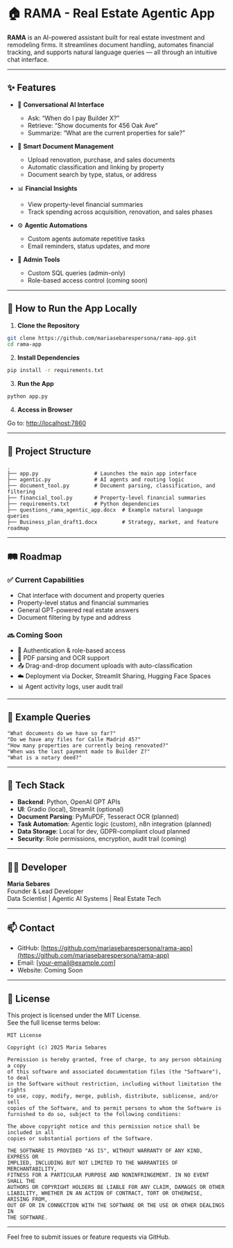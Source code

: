# 🏠 RAMA - Real Estate Agentic App

**RAMA** is an AI-powered assistant built for real estate investment and remodeling firms. It streamlines document handling, automates financial tracking, and supports natural language queries — all through an intuitive chat interface.

---

## ✨ Features

- 💬 **Conversational AI Interface**
  - Ask: “When do I pay Builder X?”
  - Retrieve: “Show documents for 456 Oak Ave”
  - Summarize: “What are the current properties for sale?”

- 📁 **Smart Document Management**
  - Upload renovation, purchase, and sales documents
  - Automatic classification and linking by property
  - Document search by type, status, or address

- 📊 **Financial Insights**
  - View property-level financial summaries
  - Track spending across acquisition, renovation, and sales phases

- ⚙️ **Agentic Automations**
  - Custom agents automate repetitive tasks
  - Email reminders, status updates, and more

- 🔐 **Admin Tools**
  - Custom SQL queries (admin-only)
  - Role-based access control (coming soon)

---

## 🚀 How to Run the App Locally

1. **Clone the Repository**

```bash
git clone https://github.com/mariasebarespersona/rama-app.git
cd rama-app
```

2. **Install Dependencies**

```bash
pip install -r requirements.txt
```

3. **Run the App**

```bash
python app.py
```

4. **Access in Browser**

Go to: [http://localhost:7860](http://localhost:7860)

---

## 🧱 Project Structure

```plaintext
.
├── app.py                  # Launches the main app interface
├── agentic.py              # AI agents and routing logic
├── document_tool.py        # Document parsing, classification, and filtering
├── financial_tool.py       # Property-level financial summaries
├── requirements.txt        # Python dependencies
├── questions_rama_agentic_app.docx  # Example natural language queries
├── Business_plan_draft1.docx        # Strategy, market, and feature roadmap
```

---

## 🛤️ Roadmap

### ✅ Current Capabilities
- Chat interface with document and property queries
- Property-level status and financial summaries
- General GPT-powered real estate answers
- Document filtering by type and address

### 🔜 Coming Soon
- 🔐 Authentication & role-based access
- 📄 PDF parsing and OCR support
- 📤 Drag-and-drop document uploads with auto-classification
- ☁️ Deployment via Docker, Streamlit Sharing, Hugging Face Spaces
- 📊 Agent activity logs, user audit trail

---

## 🧪 Example Queries

```text
"What documents do we have so far?"
"Do we have any files for Calle Madrid 45?"
"How many properties are currently being renovated?"
"When was the last payment made to Builder Z?"
"What is a notary deed?"
```

---

## 🧠 Tech Stack

- **Backend**: Python, OpenAI GPT APIs
- **UI**: Gradio (local), Streamlit (optional)
- **Document Parsing**: PyMuPDF, Tesseract OCR (planned)
- **Task Automation**: Agentic logic (custom), n8n integration (planned)
- **Data Storage**: Local for dev, GDPR-compliant cloud planned
- **Security**: Role permissions, encryption, audit trail (coming)

---

## 👩‍💻 Developer

**Maria Sebares**  
Founder & Lead Developer  
Data Scientist | Agentic AI Systems | Real Estate Tech

---

## 📫 Contact

- GitHub: [https://github.com/mariasebarespersona/rama-app](https://github.com/mariasebarespersona/rama-app)
- Email: [your-email@example.com]
- Website: Coming Soon

---

## 📄 License

This project is licensed under the MIT License.  
See the full license terms below:

```text
MIT License

Copyright (c) 2025 Maria Sebares

Permission is hereby granted, free of charge, to any person obtaining a copy
of this software and associated documentation files (the "Software"), to deal
in the Software without restriction, including without limitation the rights  
to use, copy, modify, merge, publish, distribute, sublicense, and/or sell  
copies of the Software, and to permit persons to whom the Software is  
furnished to do so, subject to the following conditions:

The above copyright notice and this permission notice shall be included in all  
copies or substantial portions of the Software.

THE SOFTWARE IS PROVIDED "AS IS", WITHOUT WARRANTY OF ANY KIND, EXPRESS OR  
IMPLIED, INCLUDING BUT NOT LIMITED TO THE WARRANTIES OF MERCHANTABILITY,  
FITNESS FOR A PARTICULAR PURPOSE AND NONINFRINGEMENT. IN NO EVENT SHALL THE  
AUTHORS OR COPYRIGHT HOLDERS BE LIABLE FOR ANY CLAIM, DAMAGES OR OTHER  
LIABILITY, WHETHER IN AN ACTION OF CONTRACT, TORT OR OTHERWISE, ARISING FROM,  
OUT OF OR IN CONNECTION WITH THE SOFTWARE OR THE USE OR OTHER DEALINGS IN  
THE SOFTWARE.
```

---

Feel free to submit issues or feature requests via GitHub.
